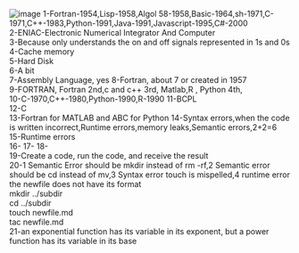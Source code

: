 ![image](https://github.com/MavDouglas48/IDS2024S/assets/157654744/4ba46f68-60a2-4773-9498-f68704df0e35)
1-Fortran-1954,Lisp-1958,Algol 58-1958,Basic-1964,sh-1971,C-1971,C++-1983,Python-1991,Java-1991,Javascript-1995,C#-2000  
2-ENIAC-Electronic Numerical Integrator And Computer  
3-Because only understands the on and off signals represented in 1s and 0s  
4-Cache memory  
5-Hard Disk  
6-A bit  
7-Assembly Language, yes
8-Fortran, about 7 or created in 1957  
9-FORTRAN, Fortran 2nd,c and c++ 3rd, Matlab,R , Python 4th,  
10-C-1970,C++-1980,Python-1990,R-1990
11-BCPL  
12-C  
13-Fortran for MATLAB and ABC for Python 
14-Syntax errors,when the code is written incorrect,Runtime errors,memory leaks,Semantic errors,2+2=6  
15-Runtime errors  
16-
17-
18-  
19-Create a code, run the code, and receive the result  
20-1 Semantic Error should be mkdir instead of rm -rf,2 Semantic error should be cd instead of mv,3 Syntax error touch is mispelled,4 runtime error the newfile does not have its format  
mkdir ../subdir  
cd ../subdir  
touch newfile.md  
tac newfile.md  
21-an exponential function has its variable in its exponent, but a power function has its variable in its base
